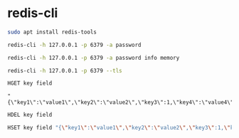 # redis-cli

```bash
sudo apt install redis-tools
```

```bash
redis-cli -h 127.0.0.1 -p 6379 -a password

redis-cli -h 127.0.0.1 -p 6379 -a password info memory
```

```bash
redis-cli -h 127.0.0.1 -p 6379 --tls
```

```bash
HGET key field
```

```text
"{\"key1\":\"value1\",\"key2\":\"value2\",\"key3\":1,\"key4\":\"value4\"}"
```

```bash
HDEL key field
```

```bash
HSET key field "{\"key1\":\"value1\",\"key2\":\"value2\",\"key3\":1,\"key4\":\"value4\"}"
```

